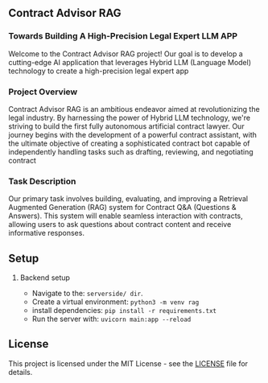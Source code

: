 ## Contract Advisor RAG
### Towards Building A High-Precision Legal Expert LLM APP
Welcome to the Contract Advisor RAG project! Our goal is to develop a cutting-edge AI application that leverages Hybrid LLM (Language Model) technology to create a high-precision legal expert app
### Project Overview
Contract Advisor RAG is an ambitious endeavor aimed at revolutionizing the legal industry. By harnessing the power of Hybrid LLM technology, we're striving to build the first fully autonomous artificial contract lawyer. Our journey begins with the development of a powerful contract assistant, with the ultimate objective of creating a sophisticated contract bot capable of independently handling tasks such as drafting, reviewing, and negotiating contract
### Task Description
Our primary task involves building, evaluating, and improving a Retrieval Augmented Generation (RAG) system for Contract Q&A (Questions & Answers). This system will enable seamless interaction with contracts, allowing users to ask questions about contract content and receive informative responses.
## Setup
1. Backend setup
   
   - Navigate to the: ```serverside/ dir```.
   - Create a virtual environment: ```python3 -m venv rag```
   - install dependencies: ```pip install -r requirements.txt```
   - Run the server with: ```uvicorn main:app --reload```
## License
This project is licensed under the MIT License - see the [LICENSE]() file for details.

